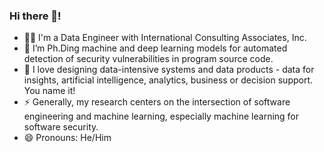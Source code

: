 ### Hi there 👋! 

- 🧑‍💻 I'm a Data Engineer with International Consulting Associates, Inc.
- 🔭 I’m Ph.Ding machine and deep learning models for automated detection of security vulnerabilities in program source code.
- 🌱 I love designing data-intensive systems and data products - data for insights, artificial intelligence, analytics, business or decision support. You name it!
- ⚡ Generally, my research centers on the intersection of software engineering and machine learning, especially machine learning for software security.
- 😄 Pronouns: He/Him


<!--
**Semiu/Semiu** is a ✨ _special_ ✨ repository because its `README.md` (this file) appears on your GitHub profile.

Here are some ideas to get you started:


- 👯 I’m looking to collaborate on ...
- 🤔 I’m looking for help with ...
- 💬 Ask me about ...
- 📫 How to reach me: ...


-->

